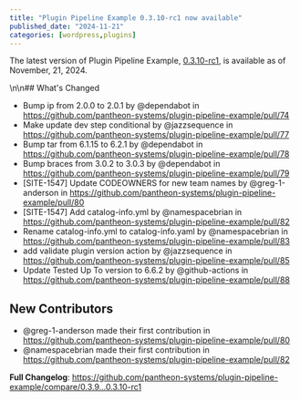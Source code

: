 ```yaml
---
title: "Plugin Pipeline Example 0.3.10-rc1 now available"
published_date: "2024-11-21"
categories: [wordpress,plugins]
---
```


The latest version of Plugin Pipeline Example, [0.3.10-rc1](https://github.com/pantheon-systems/plugin-pipeline-example/releases/tag/0.3.10-rc1), is available as of November, 21, 2024.



\n\n## What's Changed
* Bump ip from 2.0.0 to 2.0.1 by @dependabot in https://github.com/pantheon-systems/plugin-pipeline-example/pull/74
* Make update dev step conditional by @jazzsequence in https://github.com/pantheon-systems/plugin-pipeline-example/pull/77
* Bump tar from 6.1.15 to 6.2.1 by @dependabot in https://github.com/pantheon-systems/plugin-pipeline-example/pull/78
* Bump braces from 3.0.2 to 3.0.3 by @dependabot in https://github.com/pantheon-systems/plugin-pipeline-example/pull/79
* [SITE-1547] Update CODEOWNERS for new team names by @greg-1-anderson in https://github.com/pantheon-systems/plugin-pipeline-example/pull/80
* [SITE-1547] Add catalog-info.yml by @namespacebrian in https://github.com/pantheon-systems/plugin-pipeline-example/pull/82
* Rename catalog-info.yml to catalog-info.yaml by @namespacebrian in https://github.com/pantheon-systems/plugin-pipeline-example/pull/83
* add validate plugin version action by @jazzsequence in https://github.com/pantheon-systems/plugin-pipeline-example/pull/85
* Update Tested Up To version to 6.6.2 by @github-actions in https://github.com/pantheon-systems/plugin-pipeline-example/pull/88

## New Contributors
* @greg-1-anderson made their first contribution in https://github.com/pantheon-systems/plugin-pipeline-example/pull/80
* @namespacebrian made their first contribution in https://github.com/pantheon-systems/plugin-pipeline-example/pull/82

**Full Changelog**: https://github.com/pantheon-systems/plugin-pipeline-example/compare/0.3.9...0.3.10-rc1
